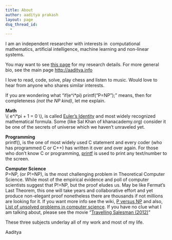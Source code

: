 ```yaml
---
title: About
author: aaditya prakash
layout: page
dsq_thread_id:
  - 
---
```

<script src="http://cdn.mathjax.org/mathjax/latest/MathJax.js?config=TeX-AMS-MML_HTMLorMML" type="text/javascript"></script>

I am an independent researcher with interests in  computational mathematics, artificial intelligence, machine learning and non-linear systems.

You may want to see [this page][1] for my research details. For more general bio, see the main page <http://aaditya.info>

I love to read, code, solve, play chess and listen to music. Would love to hear from anyone who shares similar interests.

If you are wondering what &#8220;if(e^i*pi) printf(&#8220;P=NP&#8221;);&#8221; means, then for completeness *(not the NP kind)*, let me explain.

**Math**  
\\( e^i*pi + 1 = 0 \\), is called [Euler&#8217;s Identity][2] and most widely recognized mathematical formula. Some (like Sal Khan of khanacademy.org) consider it be one of the secrets of universe which we haven&#8217;t unraveled yet.

**Programming**  
printf(), is the one of most widely used C statement and every coder (who has programmed C or C++) has written it over and over again. For those who don&#8217;t know C or programming, [printf][3] is used to print any text/number to the screen.

**Computer Science**  
P=NP, (or P!=NP), is the most challenging problem in Theoretical Computer Science. While most of the empirical evidence and poll of computer scientists suggest that P!=NP, but the proof eludes us. May be like Fermat&#8217;s Last Theorem, this one will take years and collaborative effort and yet produce non-elegant proof nonetheless there are thousands if not millions are looking for it. If you want more info see the wiki, [P versus NP][4] and also, [List of unsolved problems in computer science][5]. If you have no clue what I am talking about, please see the movie &#8220;[Travelling Salesman (2012)][6]&#8221;

These three subjects underlay all of my work and most of my life.

Aaditya

 [1]: http://aaditya.info/research
 [2]: http://en.wikipedia.org/wiki/Euler%27s_identity
 [3]: http://en.wikipedia.org/wiki/Printf_format_string
 [4]: http://en.wikipedia.org/wiki/P_versus_NP_problem
 [5]: http://en.wikipedia.org/wiki/Unsolved_problems_in_computer_science
 [6]: http://www.travellingsalesmanmovie.com/
